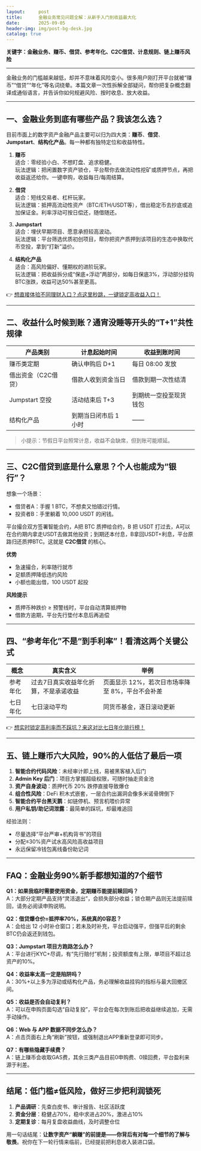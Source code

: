 ```yaml
---
layout:     post
title:      金融业务常见问题全解：从新手入门到收益最大化
date:       2025-09-05
header-img: img/post-bg-desk.jpg
catalog: true
---
```


**关键字：金融业务、赚币、借贷、参考年化、C2C借贷、计息规则、链上赚币风险**

---

金融业务的门槛越来越低，却并不意味着风险变小。很多用户刚打开平台就被“赚币”“借贷”“年化”等名词绕晕。本篇文章一次性拆解全部疑问，帮你把复杂概念翻译成通俗语言，并告诉你如何规避风险、按时收息、放大收益。

---

## 一、金融业务到底有哪些产品？我该怎么选？

目前市面上的数字资产金融产品主要可以归为四大类：**赚币**、**借贷**、**Jumpstart**、**结构化产品**。每一种都有独特定位和收益特性。

1. **赚币**  
   适合：零经验小白、不想盯盘、追求稳健。  
   玩法逻辑：把闲置数字资产锁仓，平台帮你去做流动性挖矿或质押节点，再把收益返还给你。一键申购，收益每日/每周结算。

2. **借贷**  
   适合：短线交易者、杠杆玩家。  
   玩法逻辑：抵押高流动性资产（BTC/ETH/USDT等），借出稳定币去抄底或追加保证金。利率浮动可按日偿还，随借随还。

3. **Jumpstart**  
   适合：埋伏早期项目、愿意承担较高波动。  
   玩法逻辑：平台筛选优质初创项目，帮你把资产质押到该项目的生态中换取代币空投，拿到“打新”溢价。

4. **结构化产品**  
   适合：高风险偏好、懂期权的进阶玩家。  
   玩法逻辑：把收益拆分成“保底+浮动”两部分，如每日保底3%，浮动部分挂钩BTC涨跌，收益可达50%甚至更高。

👉 [想直接体验不同理财入口？点这里秒跳，一键锁定高收益入口！](https://okxdog.com/)

---

## 二、收益什么时候到账？通宵没睡等开头的“T+1”共性规律

| 产品类别 | 计息起始时间 | 收益到账时间 |
| --- | --- | --- |
| 赚币类定期 | 确认申购后 D+1 | 每日 08:00 发放 |
| 借出资金（C2C借贷） | 借款人收到资金当日 | 借款到期一次性结清 |
| Jumpstart 空投 | 活动结束后 T+3 | 到期统一空投至现货钱包 |
结构化产品 | 到期当日闭市后 1 小时 | —— |

> 小提示：节假日平台照常计息，收益不会缺席，但到账可能顺延。

---

## 三、C2C借贷到底是什么意思？个人也能成为“银行”？

想象一个场景：  
- 借贷者A：手握 1 BTC，不想卖又怕错过行情。  
- 投资者B：手里躺着 10,000 USDT 的闲钱。  

平台撮合双方签署智能合约，A把 BTC 质押给合约，B 把 USDT 打过去，A可以在合约期内拿走USDT去做其他投资；到期还本付息，B拿回USDT+利息，平台原路归还质押BTC。这就是 **C2C借贷** 的核心。

**优势**  
- 急速撮合，利率随行就市  
- 足额质押降低违约风险  
- 小额也能出借，100 USDT 起投  

**风险提示**  
- 质押币种跌价 ≥ 预警线时，平台自动清算抵押物  
- 借款方逾期，平台先行垫付本息后再追偿  

---

## 四、“参考年化”不是“到手利率”！看清这两个关键公式

| 概念 | 真实含义 | 举例 |
| --- | --- | --- |
| 参考年化 | 过去7日真实收益年化折算，不是承诺收益 | 页面显示 12%，若次日市场率降至 8%，平台不会补差 |
| 七日年化 | 七日滚动平均 | 同货币基金，逐日滚动更新 |

👉 [想实时锁定高利率而不踩坑？来这对比七日年化排行榜！](https://okxdog.com/)

---

## 五、链上赚币六大风险，90%的人低估了最后一项

1. **智能合约代码风险**：未经审计即上线，易被黑客植入后门  
2. **Admin Key 后门**：项目方掌握超级权限，可随时抽走资金池  
3. **资产自身波动**：质押代币 20% 跌停直接导致爆仓  
4. **组合性风险**：DeFi 积木式嵌套，一层合约出漏洞会像多米诺骨牌倒下  
5. **智能合约平台黑天鹅**：如链停机、预言机喂价异常  
6. **用户私钥/助记词泄露**：最简单的踩坑，却最难追回

经验法则：  
- 尽量选择“平台严审+机构背书”的项目  
- 分配≤30%资产试水高风险高收益项目  
- 永远保留冷钱包离线备份助记词  

---

## FAQ：金融业务90%新手都想知道的7个细节

**Q1：如果我临时需要使用资金，定期赚币能提前赎回吗？**  
A：大部分定期产品支持“灵活退出”，会损失部分收益；锁仓期产品则无法提前赎回，请务必阅读申购说明。

**Q2：借贷爆仓价=抵押率70%，系统真的0容忍？**  
A：会给出 12 小时补仓窗口；若未及时补充，平台启动强平，但强平后的剩余BTC仍会返还到钱包。

**Q3：Jumpstart 项目方跑路怎么办？**  
A：平台进行KYC+尽调，有“先行赔付”机制；投资额度有上限，单项目不超过总资产的10%。

**Q4：收益率太高一定是陷阱吗？**  
A：30%+以上多为浮动或结构化产品，务必理解收益挂钩的指标与最大回撤区间。

**Q5：收益是否会自动复利？**  
A：可以在申购页面勾选“自动复投”，平台会在每次到账后把收益继续追加，无需手动操作。

**Q6：Web 与 APP 数据不同步怎么办？**  
A：点击页面右上角“刷新”按钮，或强制退出APP重新登录即可同步。

**Q7：有哪些隐藏手续费？**  
A：链上赚币会收取GAS费，其余三类产品目前0申购费、0赎回费，平台盈利来源于利差。

---

## 结尾：低门槛≠低风险，做好三步把利润锁死

1. **产品调研**：先查白皮书、审计报告、社区活跃度  
2. **资金分层**：稳健占70%，稳中求进占20%，激进占10%  
3. **定期复诊**：每月复盘收益曲线，及时调整仓位

用一句话结尾：**让数字资产“躺赚”的前提是——你背后有对每一个细节的了解与敬畏**。祝你在下一轮行情来临前，已经提前把利息收入装进口袋。